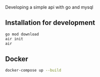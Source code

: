 Developing a simple api with go and mysql

## Installation for development
```bash
go mod download
air init
air
```
## Docker
```bash
docker-compose up --build
```